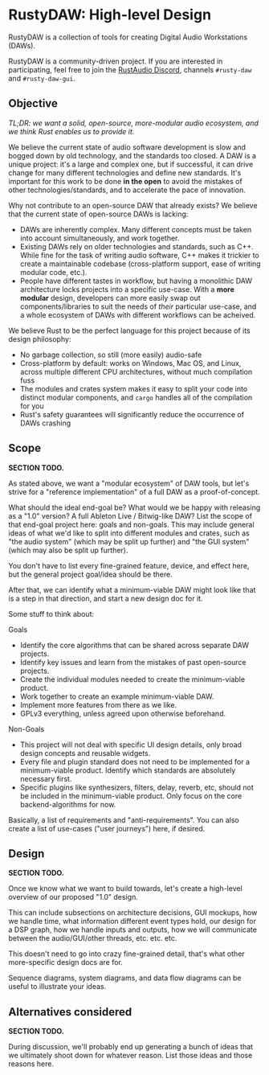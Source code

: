 # RustyDAW: High-level Design

RustyDAW is a collection of tools for creating Digital Audio Workstations (DAWs).

RustyDAW is a community-driven project. If you are interested in participating, feel free to join the [RustAudio Discord](https://discord.com/invite/8rPCp9Q), channels `#rusty-daw` and `#rusty-daw-gui`.

## Objective

*TL;DR: we want a solid, open-source, more-modular audio ecosystem, and we think Rust enables us to provide it.*

We believe the current state of audio software development is slow and bogged down by old technology, and the standards too closed. A DAW is a unique project: it's a large and complex one, but if successful, it can drive change for many different technologies and define new standards. It's important for this work to be done **in the open** to avoid the mistakes of other technologies/standards, and to accelerate the pace of innovation.

Why not contribute to an open-source DAW that already exists? We believe that the current state of open-source DAWs is lacking:
 - DAWs are inherently complex. Many different concepts must be taken into account simultaneously, and work together.
 - Existing DAWs rely on older technologies and standards, such as C++. While fine for the task of writing audio software, C++ makes it trickier to create a maintainable codebase (cross-platform support, ease of writing modular code, etc.).
 - People have different tastes in workflow, but having a monolithic DAW architecture locks projects into a specific use-case. With a **more modular** design, developers can more easily swap out components/libraries to suit the needs of *their* particular use-case, and a whole ecosystem of DAWs with different workflows can be acheived.

We believe Rust to be the perfect language for this project because of its design philosophy:
 - No garbage collection, so still (more easily) audio-safe
 - Cross-platform by default: works on Windows, Mac OS, and Linux, across multiple different CPU architectures, without much compilation fuss
 - The modules and crates system makes it easy to split your code into distinct modular components, and `cargo` handles all of the compilation for you
 - Rust's safety guarantees will significantly reduce the occurrence of DAWs crashing

## Scope

**SECTION TODO.**

As stated above, we want a "modular ecosystem" of DAW tools, but let's strive for a "reference implementation" of a full DAW as a proof-of-concept.

What should the ideal end-goal be? What would we be happy with releasing as a "1.0" version? A full Ableton Live / Bitwig-like DAW? List the scope of that end-goal project here: goals and non-goals. This may include general ideas of what we'd like to split into different modules and crates, such as "the audio system" (which may be split up further) and "the GUI system" (which may also be split up further).

You don't have to list every fine-grained feature, device, and effect here, but the general project goal/idea should be there.

After that, we can identify what a minimum-viable DAW might look like that is a step in that direction, and start a new design doc for it.

Some stuff to think about:

Goals

 - Identify the core algorithms that can be shared across separate DAW projects.
 - Identify key issues and learn from the mistakes of past open-source projects.
 - Create the individual modules needed to create the minimum-viable product.
 - Work together to create an example minimum-viable DAW.
 - Implement more features from there as we like.
 - GPLv3 everything, unless agreed upon otherwise beforehand.

Non-Goals

 - This project will not deal with specific UI design details, only broad design concepts and reusable widgets.
 - Every file and plugin standard does not need to be implemented for a minimum-viable product. Identify which standards are absolutely necessary first.
 - Specific plugins like synthesizers, filters, delay, reverb, etc, should not be included in the minimum-viable product. Only focus on the core backend-algorithms for now.

Basically, a list of requirements and "anti-requirements". You can also create a list of use-cases ("user journeys") here, if desired.

## Design

**SECTION TODO.**

Once we know what we want to build towards, let's create a high-level overview of our proposed "1.0" design.

This can include subsections on architecture decisions, GUI mockups, how we handle time, what information different event types hold, our design for a DSP graph, how we handle inputs and outputs, how we will communicate between the audio/GUI/other threads, etc. etc. etc.

This doesn't need to go into crazy fine-grained detail, that's what other more-specific design docs are for.

Sequence diagrams, system diagrams, and data flow diagrams can be useful to illustrate your ideas.

## Alternatives considered

**SECTION TODO.**

During discussion, we'll probably end up generating a bunch of ideas that we ultimately shoot down for whatever reason. List those ideas and those reasons here.
